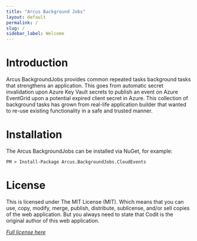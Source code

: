 ```yaml
---
title: "Arcus Background Jobs"
layout: default
permalink: /
slug: /
sidebar_label: Welcome
---
```


# Introduction
Arcus BackgroundJobs provides common repeated tasks background tasks that strengthens an application. This goes from automatic secret invalidation upon Azure Key Vault secrets to publish an event on Azure EventGrid upon a potential expired client secret in Azure. This collection of background tasks has grown from real-life application builder that wanted to re-use existing functionality in a safe and trusted manner.

# Installation
The Arcus BackgroundJobs can be installed via NuGet, for example:

```shell
PM > Install-Package Arcus.BackgroundJobs.CloudEvents
```

# License
This is licensed under The MIT License (MIT). Which means that you can use, copy, modify, merge, publish, distribute, sublicense, and/or sell copies of the web application. But you always need to state that Codit is the original author of this web application.

*[Full license here](https://github.com/arcus-azure/arcus.backgroundjobs/blob/master/LICENSE)*
